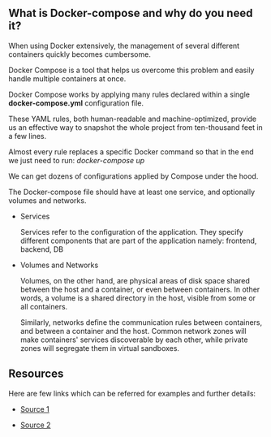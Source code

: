 ## What is Docker-compose and why do you need it?

When using Docker extensively, the management of several different containers quickly becomes cumbersome.

Docker Compose is a tool that helps us overcome this problem and easily handle multiple containers at once.

Docker Compose works by applying many rules declared within a single **docker-compose.yml** configuration file. 

These YAML rules, both human-readable and machine-optimized, provide us an effective way to snapshot the whole project from ten-thousand feet in a few lines.

Almost every rule replaces a specific Docker command so that in the end we just need to run: *docker-compose up*

We can get dozens of configurations applied by Compose under the hood.

The Docker-compose file should have at least one service, and optionally volumes and networks.

* Services
   
  Services refer to the configuration of the application. They specify different components that are part of the application namely: frontend, backend, DB

* Volumes and Networks

  Volumes, on the other hand, are physical areas of disk space shared between the host and a container, or even between containers. In other words, a volume is a shared directory in the host, visible from some or all containers.

    Similarly, networks define the communication rules between containers, and between a container and the host. Common network zones will make containers' services discoverable by each other, while private zones will segregate them in virtual sandboxes.


## Resources 

Here are few links which can be referred for examples and further details:

* [Source 1](https://www.baeldung.com/docker-compose)

* [Source 2](https://takacsmark.com/docker-compose-tutorial-beginners-by-example-basics/)

